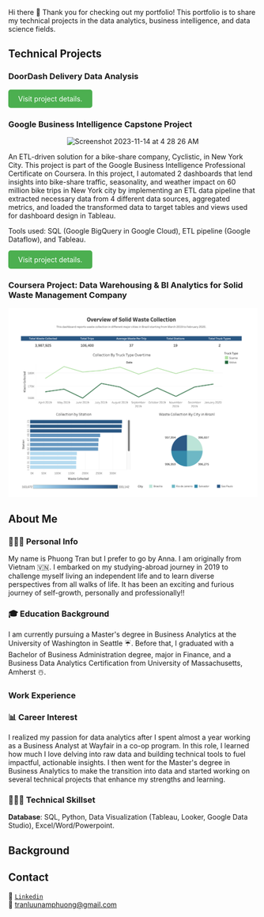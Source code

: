
Hi there 👋 Thank you for checking out my portfolio! This portfolio is to share my technical projects in the data analytics, business intelligence, and data science fields.

## Technical Projects
### **DoorDash Delivery Data Analysis**

  
<a href="https://tlnphuong.github.io/doordash-delivery-data-analysis.html" style="background-color: #4CAF50; color: white; padding: 10px 20px; text-align: center; text-decoration: none; display: inline-block; border-radius: 5px;">Visit project details.</a> 


### Google Business Intelligence Capstone Project
<p align="center">
<img width="576" alt="Screenshot 2023-11-14 at 4 28 26 AM" src="https://github.com/tlnphuong/tlnphuong.github.io/assets/76439999/a562835d-4db9-4a94-a5d2-421e5029c3fc">
</p>
An ETL-driven solution for a bike-share company, Cyclistic, in New York City. This project is part of the Google Business Intelligence Professional Certificate on Coursera. In this project, I automated 2 dashboards that lend insights into bike-share traffic, seasonality, and weather impact on 60 million bike trips in New York city by implementing an ETL data pipeline that extracted necessary data from 4 different data sources, aggregated metrics, and loaded the transformed data to target tables and views used for dashboard design in Tableau.

Tools used: SQL (Google BigQuery in Google Cloud), ETL pipeline (Google Dataflow), and Tableau.

<a href="https://tlnphuong.github.io/doordash-delivery-data-analysis.html" style="background-color: #4CAF50; color: white; padding: 10px 20px; text-align: center; text-decoration: none; display: inline-block; border-radius: 5px;">Visit project details.</a> 

### **Coursera Project: Data Warehousing & BI Analytics for Solid Waste Management Company**

   ![plot](../Data-Warehousing-Project/Tableau-Dashboard.png)
  
## About Me
### 👩🏻‍🏫 Personal Info
My name is Phuong Tran but I prefer to go by Anna. I am originally from Vietnam 🇻🇳. I embarked on my studying-abroad journey in 2019 to challenge myself living an independent life and to learn diverse perspectives from all walks of life. It has been an exciting and furious journey of self-growth, personally and professionally!!

### 🎓 Education Background
I am currently pursuing a Master's degree in Business Analytics at the University of Washington in Seattle ☔️. Before that, I graduated with a Bachelor of Business Administration degree, major in Finance, and a Business Data Analytics Certification from University of Massachusetts, Amherst ☃️.

### Work Experience

### 📊 Career Interest
I realized my passion for data analytics after I spent almost a year working as a Business Analyst at Wayfair in a co-op program. In this role, I learned how much I love delving into raw data and building technical tools to fuel impactful, actionable insights. I then went for the Master's degree in Business Analytics to make the transition into data and started working on several technical projects that enhance my strengths and learning.

### 👩🏻‍💻 Technical Skillset
**Database**:
 SQL, Python, Data Visualization (Tableau, Looker, Google Data Studio), Excel/Word/Powerpoint.

## Background

## **Contact**
🔗 [`Linkedin`](https://www.linkedin.com/in/anna-phuong-tran/) \
📩 tranluunamphuong@gmail.com








